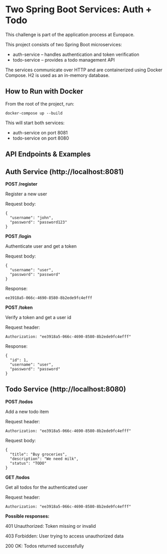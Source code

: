
# Two Spring Boot Services: Auth + Todo
This challenge is part of the application process at Europace.

This project consists of two Spring Boot microservices:

- auth-service – handles authentication and token verification
- todo-service – provides a todo management API 

The services communicate over HTTP and are containerized using Docker Compose. H2 is used as an in-memory database.

## How to Run with Docker
From the root of the project, run:
```
docker-compose up --build
```
This will start both services:

- auth-service on port 8081
- todo-service on port 8080

## API Endpoints & Examples
## Auth Service (http://localhost:8081)

**POST /register**

Register a new user

Request body:
```
{
  "username": "john",
  "password": "password123"
}
```

**POST /login**

Authenticate user and get a token

Request body:
```
{
  "username": "user",
  "password": "password"
}
```
Response: 
```
ee3918a5-066c-4690-8580-8b2ede9fc4efff
```

**POST /token**

Verify a token and get a user id

Request header:
```
Authorization: "ee3918a5-066c-4690-8580-8b2ede9fc4efff"

```
Response: 
```
{
  "id": 1,  
  "username": "user",
  "password": "password"
}
```

## Todo Service (http://localhost:8080)
**POST /todos**

Add a new todo item

Request header:
```
Authorization: "ee3918a5-066c-4690-8580-8b2ede9fc4efff"

```
Request body:
```
{
  "title": "Buy groceries",
  "description": "We need milk",
  "status": "TODO"
}
```
**GET /todos**

Get all todos for the authenticated user

Request header:
```
Authorization: "ee3918a5-066c-4690-8580-8b2ede9fc4efff"

```

**Possible responses:**

401 Unauthorized: Token missing or invalid

403 Forbidden: User trying to access unauthorized data

200 OK: Todos returned successfully